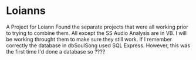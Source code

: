 # Loianns
A Project for Loiann
Found the separate projects that were all working prior to trying to combine them. All except the SS Audio Analysis are in VB.
I will be working throught them to make sure they still work.
If I remember correctly the database in dbSoulSong used SQL Express. However, this was the first time I'd done a database so ????
